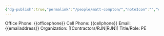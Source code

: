 ```yaml
---
{"dg-publish":true,"permalink":"/people/matt-compton/","noteIcon":"","created":"2025-03-20T10:32:38.029-05:00"}
---
```


Office Phone: {{officephone}}
Cell Phone: {{cellphone}}
Email: {{emailaddress}}
Organization: [[Contractors/RJN\|RJN]]
Title/Role: PE